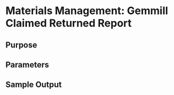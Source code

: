 # Materials Management: Gemmill Claimed Returned Report

## Purpose

## Parameters

## Sample Output
